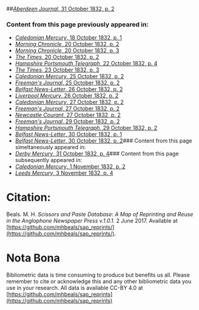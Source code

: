 ##[*Aberdeen Journal*, 31 October 1832, p. 2](https://mhbeals.github.io/sap_html/Aberdeen-Journal/Aberdeen-Journal-31-October-1832-p-2)

### Content from this page previously appeared in:
+ [*Caledonian Mercury*, 18 October 1832, p. 1](https://mhbeals.github.io/sap_html/Caledonian-Mercury/Caledonian-Mercury-18-October-1832-p-1)
+ [*Morning Chronicle*, 20 October 1832, p. 2](https://mhbeals.github.io/sap_html/Morning-Chronicle/Morning-Chronicle-20-October-1832-p-2)
+ [*Morning Chronicle*, 20 October 1832, p. 3](https://mhbeals.github.io/sap_html/Morning-Chronicle/Morning-Chronicle-20-October-1832-p-3)
+ [*The Times*, 20 October 1832, p. 2](https://mhbeals.github.io/sap_html/The-Times/The-Times-20-October-1832-p-2)
+ [*Hampshire Portsmouth Telegraph*, 22 October 1832, p. 4](https://mhbeals.github.io/sap_html/Hampshire-Portsmouth-Telegraph/Hampshire-Portsmouth-Telegraph-22-October-1832-p-4)
+ [*The Times*, 23 October 1832, p. 3](https://mhbeals.github.io/sap_html/The-Times/The-Times-23-October-1832-p-3)
+ [*Caledonian Mercury*, 25 October 1832, p. 2](https://mhbeals.github.io/sap_html/Caledonian-Mercury/Caledonian-Mercury-25-October-1832-p-2)
+ [*Freeman's Journal*, 25 October 1832, p. 2](https://mhbeals.github.io/sap_html/Freeman's-Journal/Freeman's-Journal-25-October-1832-p-2)
+ [*Belfast News-Letter*, 26 October 1832, p. 2](https://mhbeals.github.io/sap_html/Belfast-News-Letter/Belfast-News-Letter-26-October-1832-p-2)
+ [*Liverpool Mercury*, 26 October 1832, p. 2](https://mhbeals.github.io/sap_html/Liverpool-Mercury/Liverpool-Mercury-26-October-1832-p-2)
+ [*Caledonian Mercury*, 27 October 1832, p. 2](https://mhbeals.github.io/sap_html/Caledonian-Mercury/Caledonian-Mercury-27-October-1832-p-2)
+ [*Freeman's Journal*, 27 October 1832, p. 2](https://mhbeals.github.io/sap_html/Freeman's-Journal/Freeman's-Journal-27-October-1832-p-2)
+ [*Newcastle Courant*, 27 October 1832, p. 2](https://mhbeals.github.io/sap_html/Newcastle-Courant/Newcastle-Courant-27-October-1832-p-2)
+ [*Freeman's Journal*, 29 October 1832, p. 2](https://mhbeals.github.io/sap_html/Freeman's-Journal/Freeman's-Journal-29-October-1832-p-2)
+ [*Hampshire Portsmouth Telegraph*, 29 October 1832, p. 2](https://mhbeals.github.io/sap_html/Hampshire-Portsmouth-Telegraph/Hampshire-Portsmouth-Telegraph-29-October-1832-p-2)
+ [*Belfast News-Letter*, 30 October 1832, p. 1](https://mhbeals.github.io/sap_html/Belfast-News-Letter/Belfast-News-Letter-30-October-1832-p-1)
+ [*Belfast News-Letter*, 30 October 1832, p. 2](https://mhbeals.github.io/sap_html/Belfast-News-Letter/Belfast-News-Letter-30-October-1832-p-2)### Content from this page simeltaneously appeared in:
+ [*Derby Mercury*, 31 October 1832, p. 4](https://mhbeals.github.io/sap_html/Derby-Mercury/Derby-Mercury-31-October-1832-p-4)### Content from this page subsequently appeared in:
+ [*Caledonian Mercury*, 1 November 1832, p. 2](https://mhbeals.github.io/sap_html/Caledonian-Mercury/Caledonian-Mercury-1-November-1832-p-2)
+ [*Leeds Mercury*, 3 November 1832, p. 4](https://mhbeals.github.io/sap_html/Leeds-Mercury/Leeds-Mercury-3-November-1832-p-4)
                    
# Citation: 

Beals. M. H. *Scissors and Paste Database: A Map of Reprinting and Reuse in the Anglophone Newspaper Press v.1.0.1.* 2 June 2017. Available at [https://github.com/mhbeals/sap_reprints/](https://github.com/mhbeals/sap_reprints/). 
                    
# Nota Bona

Bibliometric data is time consuming to produce but benefits us all. Please remember to cite or acknowledge this and any other bibliometric data you use in your research. All data is available CC-BY 4.0 at [https://github.com/mhbeals/sap_reprints](https://github.com/mhbeals/sap_reprints)